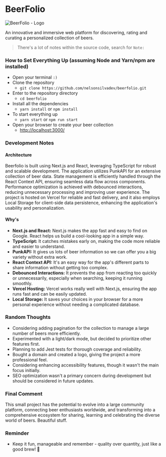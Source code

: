 # BeerFolio

<img src="https://beerfolio.app/github.png" alt="BeerFolio - Logo">

An innovative and immersive web platform for discovering, rating and curating a personalized collection of beers.

> There's a lot of notes within the source code, search for `Note:`

### How to Set Everything Up (assuming Node and Yarn/npm are installed)

- Open your terminal `:)`
- Clone the repository
  - `git clone https://github.com/nelsonsilvadev/beerfolio.git`
- Enter to the repository directory
  - `cd beerfolio`
- Install all the dependencies
  - `yarn install` or `npm install`
- To start everything up
  - `yarn start` or `npm run start`
- Open your browser to create your beer collection
  - [http://localhost:3000/](http://localhost:3000/)

### Development Notes

#### Architecture

Beerfolio is built using Next.js and React, leveraging TypeScript for robust and scalable development. The application utilizes PunkAPI for an extensive collection of beer data. State management is efficiently handled through the React Context API, ensuring seamless data flow across components. Performance optimization is achieved with debounced interactions, reducing unnecessary processing and improving user experience. The project is hosted on Vercel for reliable and fast delivery, and it also employs Local Storage for client-side data persistence, enhancing the application's usability and personalization.

#### Why's

- **Next.js and React:** Next.js makes the app fast and easy to find on Google. React helps us build a cool-looking app in a simple way.
- **TypeScript:** It catches mistakes early on, making the code more reliable and easier to understand.
- **PunkAPI:** It gives us lots of beer information so we can offer you a big variety without extra work.
- **React Context API:** It's an easy way for the app's different parts to share information without getting too complex.
- **Debounced Interactions:** It prevents the app from reacting too quickly or unnecessarily, especially when searching, keeping it running smoothly.
- **Vercel Hosting:** Vercel works really well with Next.js, ensuring the app runs fast and can be easily updated.
- **Local Storage:** It saves your choices in your browser for a more personal experience without needing a complicated database.

### Random Thoughts

- Considering adding pagination for the collection to manage a large number of beers more efficiently.
- Experimented with a light/dark mode, but decided to prioritize other features first.
- Planning to add Jest tests for thorough coverage and reliability.
- Bought a domain and created a logo, giving the project a more professional feel.
- Considering enhancing accessibility features, though it wasn't the main focus initially.
- SEO optimization wasn't a primary concern during development but should be considered in future updates.

### Final Comment

This small project has the potential to evolve into a large community platform, connecting beer enthusiasts worldwide, and transforming into a comprehensive ecosystem for sharing, learning and celebrating the diverse world of beers. Beautiful stuff.

### Reminder

- Keep it fun, manageable and remember - quality over quantity, just like a good brew! 🍻
